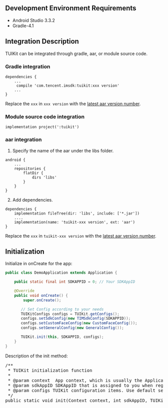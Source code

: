 ## Development Environment Requirements

- Android Studio 3.3.2
- Gradle-4.1


## Integration Description

TUIKit can be integrated through gradle, aar, or module source code.

### Gradle integration

```
dependencies {
    ...
     compile 'com.tencent.imsdk:tuikit:xxx version'
    ...
}
```
Replace the `xxx` in `xxx version` with the [latest aar version number](https://github.com/tencentyun/TIMSDK/tree/master/Android/SDK).

### Module source code integration

```
implementation project(':tuikit')
```

### aar integration

1. Specify the name of the aar under the libs folder.
```
android {
    ...
    repositories {
        flatDir {
            dirs 'libs'
        }
    }
}
```

2. Add dependencies.
```
dependencies {
    implementation fileTree(dir: 'libs', include: ['*.jar'])
    ....
    implementation(name: 'tuikit-xxx version', ext: 'aar')
}
```
Replace the `xxx` in `tuikit-xxx version` with the [latest aar version number](https://github.com/tencentyun/TIMSDK/tree/master/Android/SDK).


## Initialization

Initialize in onCreate for the app:

```java
public class DemoApplication extends Application {

    public static final int SDKAPPID = 0; // Your SDKAppID

    @Override
    public void onCreate() {
        super.onCreate();

       // Set Config according to your needs
       TUIKitConfigs configs = TUIKit.getConfigs();
       configs.setSdkConfig(new TIMSdkConfig(SDKAPPID));
       configs.setCustomFaceConfig(new CustomFaceConfig());
       configs.setGeneralConfig(new GeneralConfig());

       TUIKit.init(this, SDKAPPID, configs);
    }
}
```

Description of the init method:

<pre>
/**
 * TUIKit initialization function
 *
 * @param context  App context, which is usually the ApplicationContext of the app
 * @param sdkAppID SDKAppID that is assigned to you when registering the app in Tencent Cloud
 * @param configs TUIKit configuration items. Use default settings for these configuration items in most cases. For special configuration, see <a href="https://imsdk-1252463788.cos.ap-guangzhou.myqcloud.com/IM_DOC/Android/TUIKit/com/tencent/qcloud/tim/uikit/config/TUIKitConfigs.html">API Documentation</a>.
 */
public static void init(Context context, int sdkAppID, TUIKitConfigs configs)
</pre>

